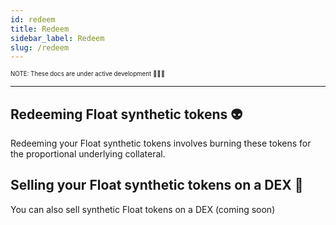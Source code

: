 ```yaml
---
id: redeem
title: Redeem
sidebar_label: Redeem
slug: /redeem
---
```


<sub><sup> NOTE: These docs are under active development 👷‍♀️👷 </sup></sub>

---

## Redeeming Float synthetic tokens 👽

Redeeming your Float synthetic tokens involves burning these tokens for the proportional underlying collateral.

## Selling your Float synthetic tokens on a DEX 🥞

You can also sell synthetic Float tokens on a DEX (coming soon)
